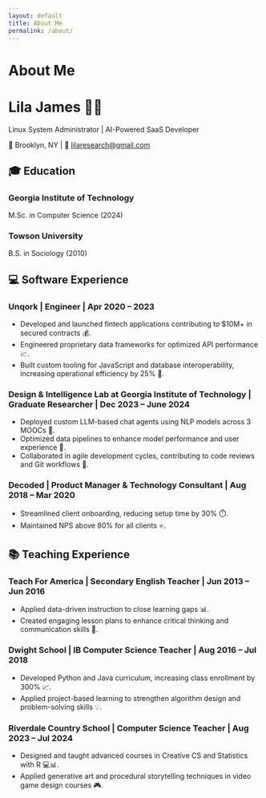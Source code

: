 ```yaml
---
layout: default
title: About Me
permalink: /about/
---
```


# About Me
<head>
  <meta charset="UTF-8">
  <meta name="viewport" content="width=device-width, initial-scale=1.0">
  <title>Lila James - About Me</title>
  <link rel="stylesheet" href="../assets/css/styles.css"> <!-- Link to the CSS file -->
</head>
<div class="container">
  <div class="header">
    <h1>Lila James <span class="emoji">👩‍💻</span></h1>
    <p>Linux System Administrator | AI-Powered SaaS Developer</p>
    <p>📍 Brooklyn, NY | 📧 <a href="mailto:lilaresearch@gmail.com">lilaresearch@gmail.com</a></p>
  </div>
  <div class="steps">
    <div class="step">
      <h2>🎓 Education</h2>
      <h3>Georgia Institute of Technology</h3>
      <p>M.Sc. in Computer Science (2024)</p>
      <h3>Towson University</h3>
      <p>B.S. in Sociology (2010)</p>
    </div>
    <div class="step">
      <h2>💻 Software Experience</h2>
      <h3>Unqork | Engineer | Apr 2020 – 2023</h3>
      <ul>
        <li>Developed and launched fintech applications contributing to $10M+ in secured contracts 💰.</li>
        <li>Engineered proprietary data frameworks for optimized API performance 📈.</li>
        <li>Built custom tooling for JavaScript and database interoperability, increasing operational efficiency by 25% 🔧.</li>
      </ul>
      <h3>Design & Intelligence Lab at Georgia Institute of Technology | Graduate Researcher | Dec 2023 – June 2024</h3>
      <ul>
        <li>Deployed custom LLM-based chat agents using NLP models across 3 MOOCs 💬.</li>
        <li>Optimized data pipelines to enhance model performance and user experience 🚀.</li>
        <li>Collaborated in agile development cycles, contributing to code reviews and Git workflows 🔄.</li>
      </ul>
      <h3>Decoded | Product Manager & Technology Consultant | Aug 2018 – Mar 2020</h3>
      <ul>
        <li>Streamlined client onboarding, reducing setup time by 30% ⏱️.</li>
        <li>Maintained NPS above 80% for all clients ⭐.</li>
      </ul>
    </div>
    <div class="step">
      <h2>📚 Teaching Experience</h2>
      <h3>Teach For America | Secondary English Teacher | Jun 2013 – Jun 2016</h3>
      <ul>
        <li>Applied data-driven instruction to close learning gaps 📊.</li>
        <li>Created engaging lesson plans to enhance critical thinking and communication skills 📝.</li>
      </ul>
      <h3>Dwight School | IB Computer Science Teacher | Aug 2016 – Jul 2018</h3>
      <ul>
        <li>Developed Python and Java curriculum, increasing class enrollment by 300% 📈.</li>
        <li>Applied project-based learning to strengthen algorithm design and problem-solving skills 💡.</li>
      </ul>
      <h3>Riverdale Country School | Computer Science Teacher | Aug 2023 – Jul 2024</h3>
      <ul>
        <li>Designed and taught advanced courses in Creative CS and Statistics with R 💻📊.</li>
        <li>Applied generative art and procedural storytelling techniques in video game design courses 🎮.</li>
      </ul>
    </div>
  </div>
</div>
